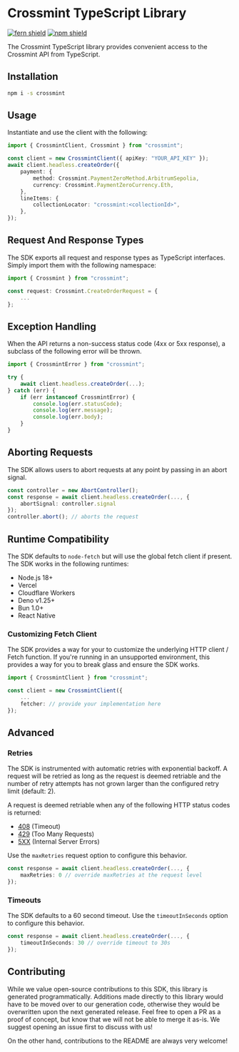 # Crossmint TypeScript Library

[![fern shield](https://img.shields.io/badge/%F0%9F%8C%BF-SDK%20generated%20by%20Fern-brightgreen)](https://github.com/fern-api/fern)
[![npm shield](https://img.shields.io/npm/v/crossmint)](https://www.npmjs.com/package/crossmint)

The Crossmint TypeScript library provides convenient access to the Crossmint API from TypeScript.

## Installation

```sh
npm i -s crossmint
```

## Usage

Instantiate and use the client with the following:

```typescript
import { CrossmintClient, Crossmint } from "crossmint";

const client = new CrossmintClient({ apiKey: "YOUR_API_KEY" });
await client.headless.createOrder({
    payment: {
        method: Crossmint.PaymentZeroMethod.ArbitrumSepolia,
        currency: Crossmint.PaymentZeroCurrency.Eth,
    },
    lineItems: {
        collectionLocator: "crossmint:<collectionId>",
    },
});
```

## Request And Response Types

The SDK exports all request and response types as TypeScript interfaces. Simply import them with the
following namespace:

```typescript
import { Crossmint } from "crossmint";

const request: Crossmint.CreateOrderRequest = {
    ...
};
```

## Exception Handling

When the API returns a non-success status code (4xx or 5xx response), a subclass of the following error
will be thrown.

```typescript
import { CrossmintError } from "crossmint";

try {
    await client.headless.createOrder(...);
} catch (err) {
    if (err instanceof CrossmintError) {
        console.log(err.statusCode);
        console.log(err.message);
        console.log(err.body);
    }
}
```

## Aborting Requests

The SDK allows users to abort requests at any point by passing in an abort signal.

```typescript
const controller = new AbortController();
const response = await client.headless.createOrder(..., {
    abortSignal: controller.signal
});
controller.abort(); // aborts the request
```

## Runtime Compatibility

The SDK defaults to `node-fetch` but will use the global fetch client if present. The SDK works in the following
runtimes:

-   Node.js 18+
-   Vercel
-   Cloudflare Workers
-   Deno v1.25+
-   Bun 1.0+
-   React Native

### Customizing Fetch Client

The SDK provides a way for your to customize the underlying HTTP client / Fetch function. If you're running in an
unsupported environment, this provides a way for you to break glass and ensure the SDK works.

```typescript
import { CrossmintClient } from "crossmint";

const client = new CrossmintClient({
    ...
    fetcher: // provide your implementation here
});
```

## Advanced

### Retries

The SDK is instrumented with automatic retries with exponential backoff. A request will be retried as long
as the request is deemed retriable and the number of retry attempts has not grown larger than the configured
retry limit (default: 2).

A request is deemed retriable when any of the following HTTP status codes is returned:

-   [408](https://developer.mozilla.org/en-US/docs/Web/HTTP/Status/408) (Timeout)
-   [429](https://developer.mozilla.org/en-US/docs/Web/HTTP/Status/429) (Too Many Requests)
-   [5XX](https://developer.mozilla.org/en-US/docs/Web/HTTP/Status/500) (Internal Server Errors)

Use the `maxRetries` request option to configure this behavior.

```typescript
const response = await client.headless.createOrder(..., {
    maxRetries: 0 // override maxRetries at the request level
});
```

### Timeouts

The SDK defaults to a 60 second timeout. Use the `timeoutInSeconds` option to configure this behavior.

```typescript
const response = await client.headless.createOrder(..., {
    timeoutInSeconds: 30 // override timeout to 30s
});
```

## Contributing

While we value open-source contributions to this SDK, this library is generated programmatically.
Additions made directly to this library would have to be moved over to our generation code,
otherwise they would be overwritten upon the next generated release. Feel free to open a PR as
a proof of concept, but know that we will not be able to merge it as-is. We suggest opening
an issue first to discuss with us!

On the other hand, contributions to the README are always very welcome!
